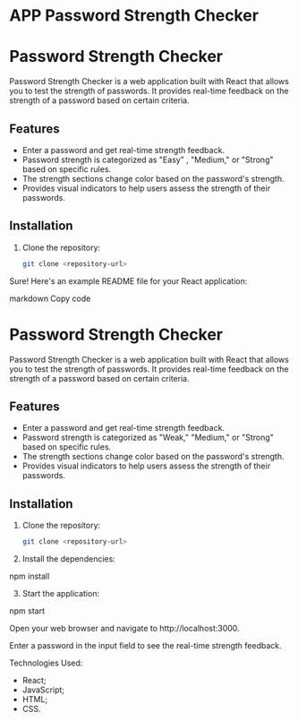 # APP Password Strength Checker

# Password Strength Checker

Password Strength Checker is a web application built with React that allows you to test the strength of passwords. It provides real-time feedback on the strength of a password based on certain criteria.

## Features

- Enter a password and get real-time strength feedback.
- Password strength is categorized as "Easy" , "Medium," or "Strong" based on specific rules.
- The strength sections change color based on the password's strength.
- Provides visual indicators to help users assess the strength of their passwords.

## Installation

1. Clone the repository:

   ```bash
   git clone <repository-url>
   ```

Sure! Here's an example README file for your React application:

markdown
Copy code

# Password Strength Checker

Password Strength Checker is a web application built with React that allows you to test the strength of passwords. It provides real-time feedback on the strength of a password based on certain criteria.

## Features

- Enter a password and get real-time strength feedback.
- Password strength is categorized as "Weak," "Medium," or "Strong" based on specific rules.
- The strength sections change color based on the password's strength.
- Provides visual indicators to help users assess the strength of their passwords.

## Installation

1. Clone the repository:

   ```bash
   git clone <repository-url>

   ```

2. Install the dependencies:

npm install

3. Start the application:

npm start

Open your web browser and navigate to http://localhost:3000.

Enter a password in the input field to see the real-time strength feedback.

Technologies Used:

- React;
- JavaScript;
- HTML;
- CSS.
